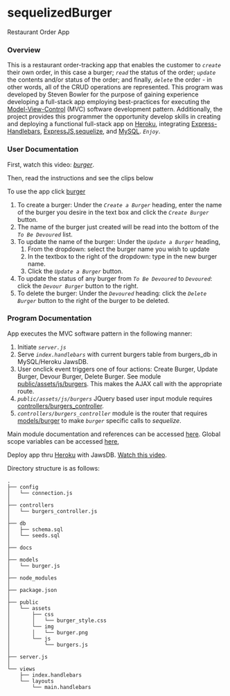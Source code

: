 # sequelizedBurger
Restaurant Order App

### Overview
This is a restaurant order-tracking app that enables the customer to _*`create`*_ their own order, in this case a burger; _*`read`*_ the status of the order; _*`update`*_ the contents and/or status of the order; and finally, _*`delete`*_ the order - in other words, all of the CRUD operations are represented.   This program was developed by Steven Bowler for the purpose of gaining experience developing a full-stack app employing best-practices for executing the [Model-View-Control](https://en.wikipedia.org/wiki/Model%E2%80%93view%E2%80%93controller) (MVC) software development pattern.  Additionally, the project provides this programmer the opportunity develop skills in creating and deploying a functional full-stack app on [Heroku](https://www.heroku.com), integrating [Express-Handlebars](https://www.npmjs.com/package/express-handlebars), [ExpressJS](https://www.npmjs.com/package/express),[sequelize](https://www.npmjs.com/package/sequelize), and [MySQL](https://www.npmjs.com/package/mysql). _*`Enjoy`*_.


### User Documentation

First, watch this video: _*[burger](https://drive.google.com/file/d/1aaV586emAS9yznHqatfBParYsV_apiiC/view)*_.

Then, read the instructions and see the clips below

To use the app click [burger](https://protected-hollows-73924.herokuapp.com/)
1. To create a burger: Under the _*`Create a Burger`*_ heading, enter the name of the burger you desire in the text box and click the  _*`Create Burger`*_ button.
2. The name of the burger just created will be read into the bottom of the _*`To Be Devoured`*_ list.
3. To update the name of the burger: Under the _*`Update a Burger`*_ heading,
    1. From the dropdown: select the burger name you wish to update
    2. In the textbox to the right of the dropdown: type in the new burger name.
    3. Click the _*`Update a Burger`*_ button.
4. To update the status of any burger from _*`To Be Devoured`*_ to _*`Devoured`*_: click the _*`Devour Burger`*_ button to the right.
5. To delete the burger: Under the _*`Devoured`*_ heading: click the _*`Delete Burger`*_ button to the right of the burger to be deleted.


### Program Documentation
App executes the MVC software pattern in the following manner:
1. Initiate _*`server.js`*_
2. Serve _*`index.handlebars`*_ with current burgers table from burgers_db in MySQL/Heroku JawsDB.
3. User onclick event triggers one of four actions: Create Burger, Update Burger, Devour Burger, Delete Burger. See module [public/assets/js/burgers](https://stevenbowler.github.io/burger/docs/module-public_assets_js_burgers.html).  This makes the AJAX call with the appropriate route.
4. _*`public/assets/js/burgers`*_ JQuery based user input module requires [controllers/burgers_controller](https://stevenbowler.github.io/burger/docs/module-controllers_burgers_controller.html).
5. _*`controllers/burgers_controller`*_ module is the router that requires [models/burger](https://stevenbowler.github.io/burger/docs/module-models_burger.html) to make _*`burger`*_ specific calls to _*sequelize*_.  


Main module documentation and references can be accessed [here](https://stevenbowler.github.io/sequelizedBurger/docs/index.html).  Global scope variables can be accessed [here](https://stevenbowler.github.io/sequelizedBurger/docs/global.html), 

Deploy app thru [Heroku](https://www.heroku.com) with JawsDB.  [Watch this video](https://www.youtube.com/watch?v=btG3SkoNOLU&feature=youtu.be&list=PLOFmg4xbN_TPrB6w4rThsFanVxJI_SfER).


Directory structure is as follows:

```
.
├── config
│   └── connection.js
│ 
├── controllers
│   └── burgers_controller.js
│
├── db
│   ├── schema.sql
│   └── seeds.sql
│
├── docs
│
├── models
│   └── burger.js
│ 
├── node_modules
│ 
├── package.json
│
├── public
│   └── assets
│       ├── css
│       │   └── burger_style.css
│       └── img
│       │   └── burger.png
│       └── js
│           └── burgers.js
│
├── server.js
│
└── views
    ├── index.handlebars
    └── layouts
        └── main.handlebars
```

